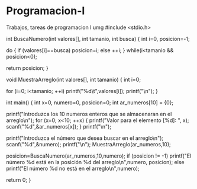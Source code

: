 # Programacion-I
Trabajos, tareas de programacion I umg 
#include <stdio.h>
 
int BuscaNumero(int valores[], int tamanio, int busca)
{
int i=0, posicion=-1;
 
do
  {
   if (valores[i]==busca)
       posicion=i;
   else
       ++i;
  }
while(i<tamanio && posicion<0);
 
return posicion;
}
 
void MuestraArreglo(int valores[], int tamanio)
{
 int i=0;
 
 for (i=0; i<tamanio; ++i)
      printf("%d\t",valores[i]);
 printf("\n");
}
 
int main()
{
 int x=0, numero=0, posicion=0;
 int ar_numeros[10] = {0};
 
 printf("Introduzca los 10 numeros enteros que se almacenaran en el arreglo\n");
 for (x=0; x<10; ++x)
     {
      printf("Valor para el elemento [%d]: ", x);
      scanf("%d",&ar_numeros[x]);
     }
 printf("\n");
 
 printf("Introduzca el número que desea buscar en el arreglo\n");
 scanf("%d",&numero);
 printf("\n");
 MuestraArreglo(ar_numeros,10);
 
 posicion=BuscaNumero(ar_numeros,10,numero);
 if (posicion != -1)
     printf("El número %d está en la posición %d del arreglo\n",numero, posicion);
 else
     printf("El número %d no está en el arreglo\n",numero);
 
 return 0;
}

